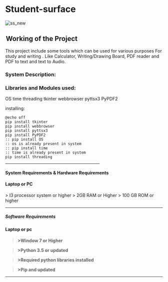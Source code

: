 # Student-surface
 ![ss_new](https://user-images.githubusercontent.com/69034607/192443394-8d985248-d39d-459b-890c-b5511aaa37f6.png)

<legend><h2>Working of the Project</h2></legend>
<p> This project include some tools which can be used for various purposes
For study and writing .
Like Calculator, Writing/Drawing Board, PDF reader and PDF to text
 and text to Audio.</pre>
<legend><h3>System Description:</h3></legend>
<h3>Libraries and Modules used:</h3>
<p>
OS
time
threading
tkinter
webbrowser
pyttsx3
PyPDF2
 
installing:

```
@echo off
pip install tkinter
pip install webbrowser
pip install pyttsx3
pip install PyPDF2
:: pip install OS
:: os is already present in system
:: pip install time
:: time is already present in system
pip install threading
```
 
<hr width = "60%" height="7%">
<h4>
System Requirements &
Hardware Requirements</h4>
<h4>Laptop or PC</h4>
>	I3 processor system or higher</blockquote>
>	2GB RAM or Higher</blockquote>
>	100	 GB ROM or higher</blockquote>
<hr>
<h5>Software Requirements</h5>
<h4>Laptop or pc<h4>
<blockquote> >Window 7 or Higher</blockquote>
<blockquote> >Python 3.5  or updated</blockquote>
<blockquote> >Required python libraries installed</blockquote>
<blockquote> >Pip and updated</blockquote> 
<hr>
 
